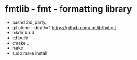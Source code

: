 # fmtlib - fmt - formatting library

* pushd 3rd_party/
* git clone --depth=1 https://github.com/fmtlib/fmt.git
* mkdir build
* cd build
* cmake ..
* make
* sudo make install

